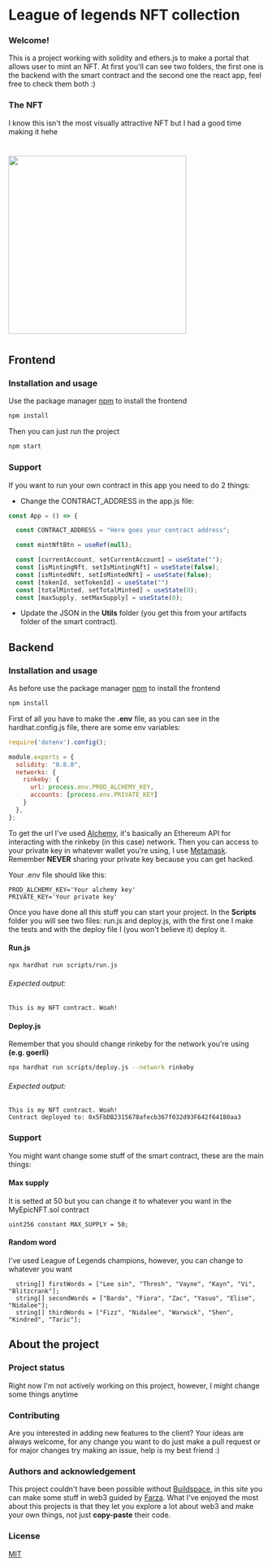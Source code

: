 # League of legends NFT collection

### Welcome!
This is a project working with solidity and ethers.js to make a portal that allows user to mint an NFT. At first you'll can see two folders, the first one is the backend with the smart contract and the second one the react app, feel free to check them both :)

### The NFT
I know this isn't the most visually attractive NFT but I had a good time making it hehe
#
<img src="https://storage.opensea.io/files/8608beebd7bbeaa210dbd9a456a303c0.svg" width="350" />

#

## Frontend

### Installation and usage

Use the package manager [npm](https://www.npmjs.com/) to install the frontend

```bash
npm install
```

Then you can just run the project

```bash
npm start
```
### Support

If you want to run your own contract in this app you need to do 2 things:

- Change the CONTRACT_ADDRESS in the app.js file:

```javascript
const App = () => {

  const CONTRACT_ADDRESS = "Here goes your contract address";

  const mintNftBtn = useRef(null);

  const [currentAccount, setCurrentAccount] = useState("");
  const [isMintingNft, setIsMintingNft] = useState(false);
  const [isMintedNft, setIsMintedNft] = useState(false);
  const [tokenId, setTokenId] = useState("")
  const [totalMinted, setTotalMinted] = useState(0);
  const [maxSupply, setMaxSupply] = useState(0);
```

- Update the JSON  in the **Utils** folder (you get this from your artifacts folder of the smart contract).

## Backend

### Installation and usage

As before use the package manager [npm](https://www.npmjs.com/) to install the frontend

```bash
npm install
```

First of all you have to make the **.env** file, as you can see in the hardhat.config.js file, there are some env variables:

```javascript
require('dotenv').config();

module.exports = {
  solidity: "0.8.0",
  networks: {
    rinkeby: {
      url: process.env.PROD_ALCHEMY_KEY,
      accounts: [process.env.PRIVATE_KEY]
    }
  },
};
```

To get the url I've used [Alchemy](https://www.alchemy.com/), it's basically an Ethereum API for interacting with the rinkeby (in this case) network. Then you can access to your private key in whatever wallet you're using, I use [Metamask](https://metamask.io/). Remember **NEVER** sharing your private key because you can get hacked. 

Your .env file should like this: 

```
PROD_ALCHEMY_KEY='Your alchemy key'
PRIVATE_KEY='Your private key'
```

Once you have done all this stuff you can start your project. In the **Scripts** folder you will see two files: run.js and deploy.js, with the first one I make the tests and with the deploy file I (you won't believe it) deploy it.

#### Run.js

```bash
npx hardhat run scripts/run.js
```

###### Expected output:

```
This is my NFT contract. Woah!
```
#### Deploy.js
Remember that you should change rinkeby for the network you're using **(e.g. goerli)**
```bash
npx hardhat run scripts/deploy.js --network rinkeby
```

###### Expected output:

```
This is my NFT contract. Woah!
Contract deployed to: 0x5FbDB2315678afecb367f032d93F642f64180aa3
```

### Support

You might want change some stuff of the smart contract, these are the main things:

#### Max supply

It is setted at 50 but you can change it to whatever you want in the MyEpicNFT.sol contract

```
uint256 constant MAX_SUPPLY = 50;
```

#### Random word

I've used League of Legends champions, however, you can change to whatever you want

```
  string[] firstWords = ["Lee sin", "Thresh", "Vayne", "Kayn", "Vi", "Blitzcrank"];
  string[] secondWords = ["Bardo", "Fiora", "Zac", "Yasuo", "Elise", "Nidalee"];
  string[] thirdWords = ["Fizz", "Nidalee", "Warwick", "Shen", "Kindred", "Taric"];
```

## About the project

### Project status
Right now I'm not actively working on this project, however, I might change some things anytime

### Contributing

Are you interested in adding new features to the client? Your ideas are always welcome, for any change you want to do just make a pull request or for major changes try making an issue, help is my best friend :)

### Authors and acknowledgement

This project couldn't have been possible without [Buildspace](https://buildspace.so/), in this site you can make some stuff in web3 guided by [Farza](https://twitter.com/farzatv?lang=ar-x-fm). What I've enjoyed the most about this projects is that they let you explore a lot about web3 and make your own things, not just **copy-paste** their code.

### License
[MIT](https://choosealicense.com/licenses/mit/)
